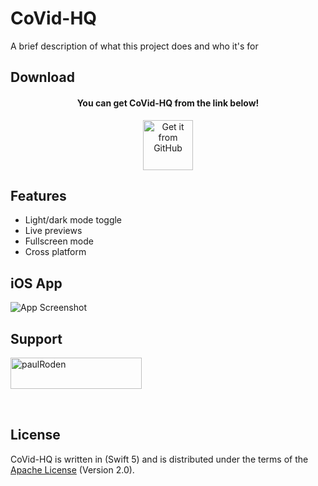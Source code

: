 # CoVid-HQ

A brief description of what this project does and who it's for

## Download

<div align="center">
    <h4><b>You can get CoVid-HQ from the link below!</b></h4>
    <a href="https://github.com/RodenPaul86/CoVid-HQ">
        <img src="images/get-it-on-github.png" alt="Get it from GitHub" height="80" />
    </a>
</div>

## Features

- Light/dark mode toggle
- Live previews
- Fullscreen mode
- Cross platform


## iOS App

![App Screenshot](https://via.placeholder.com/468x300?text=App+Screenshot+Here)


## Support

<p><a href="https://www.buymeacoffee.com/paulRoden"> <img align="left" src="https://cdn.buymeacoffee.com/buttons/v2/default-yellow.png" height="50" width="210" alt="paulRoden" /></a></p><br><br>

<br/><br/>


## License
CoVid-HQ is written in (Swift 5) and is distributed under the terms of the [Apache License](https://github.com/RodenPaul86/CoVid-HQ/blob/main/LICENSE) (Version 2.0).
